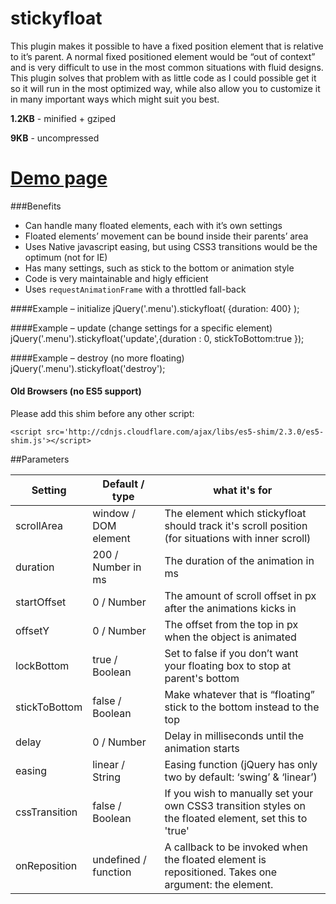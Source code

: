 stickyfloat
===========

This plugin makes it possible to have a fixed position element that is relative to it’s parent. A normal fixed positioned element would be “out of context” and is very difficult to use in the most common situations with fluid designs. This plugin solves that problem with as little code as I could possible get it so it will run in the most optimized way, while also allow you to customize it in many important ways which might suit you best.

**1.2KB** - minified + gziped

**9KB** - uncompressed

# [Demo page](http://dropthebit.com/demos/stickyfloat/stickyfloat.html)

###Benefits

* Can handle many floated elements, each with it’s own settings
* Floated elements’ movement can be bound inside their parents’ area
* Uses Native javascript easing, but using CSS3 transitions would be the optimum (not for IE)
* Has many settings, such as stick to the bottom or animation style
* Code is very maintainable and higly efficient
* Uses `requestAnimationFrame` with a throttled fall-back

####Example – initialize
    jQuery('.menu').stickyfloat( {duration: 400} );
    
####Example – update (change settings for a specific element)
    jQuery('.menu').stickyfloat('update',{duration : 0, stickToBottom:true });

####Example – destroy (no more floating)
    jQuery('.menu').stickyfloat('destroy');


#### Old Browsers (no ES5 support)
Please add this shim before any other script:
    
	<script src='http://cdnjs.cloudflare.com/ajax/libs/es5-shim/2.3.0/es5-shim.js'></script>

##Parameters

| Setting       | Default / type       | what it's for                                                                                          |
|---------------|----------------------|--------------------------------------------------------------------------------------------------------|
| scrollArea    | window / DOM element | The element which stickyfloat should track it's scroll position (for situations with inner scroll)     |
| duration      | 200 / Number in ms   | The duration of the animation in ms                                                                    |
| startOffset   | 0 / Number           | The amount of scroll offset in px after the animations kicks in                                        |
| offsetY       | 0 / Number           | The offset from the top in px when the object is animated                                              |
| lockBottom    | true / Boolean       | Set to false if you don’t want your floating box to stop at parent's bottom                            |
| stickToBottom | false / Boolean      | Make whatever that is “floating” stick to the bottom instead to the top                                |
| delay         | 0 / Number           | Delay in milliseconds until the animation starts                                                       |
| easing        | linear / String      | Easing function (jQuery has only two by default: ‘swing’ & ‘linear’)                                   |
| cssTransition | false / Boolean      | If you wish to manually set your own CSS3 transition styles on the floated element, set this to 'true' |
| onReposition  | undefined / function | A callback to be invoked when the floated element is repositioned. Takes one argument: the element. |
